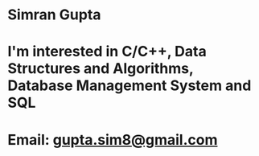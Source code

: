 # Simran Gupta
# I'm interested in C/C++, Data Structures and Algorithms, Database Management System and SQL
# Email: gupta.sim8@gmail.com
